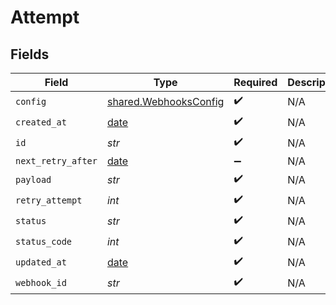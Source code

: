 # Attempt


## Fields

| Field                                                                | Type                                                                 | Required                                                             | Description                                                          | Example                                                              |
| -------------------------------------------------------------------- | -------------------------------------------------------------------- | -------------------------------------------------------------------- | -------------------------------------------------------------------- | -------------------------------------------------------------------- |
| `config`                                                             | [shared.WebhooksConfig](../../models/shared/webhooksconfig.md)       | :heavy_check_mark:                                                   | N/A                                                                  |                                                                      |
| `created_at`                                                         | [date](https://docs.python.org/3/library/datetime.html#date-objects) | :heavy_check_mark:                                                   | N/A                                                                  |                                                                      |
| `id`                                                                 | *str*                                                                | :heavy_check_mark:                                                   | N/A                                                                  |                                                                      |
| `next_retry_after`                                                   | [date](https://docs.python.org/3/library/datetime.html#date-objects) | :heavy_minus_sign:                                                   | N/A                                                                  |                                                                      |
| `payload`                                                            | *str*                                                                | :heavy_check_mark:                                                   | N/A                                                                  | {"data":"test"}                                                      |
| `retry_attempt`                                                      | *int*                                                                | :heavy_check_mark:                                                   | N/A                                                                  | 1                                                                    |
| `status`                                                             | *str*                                                                | :heavy_check_mark:                                                   | N/A                                                                  | success                                                              |
| `status_code`                                                        | *int*                                                                | :heavy_check_mark:                                                   | N/A                                                                  | 200                                                                  |
| `updated_at`                                                         | [date](https://docs.python.org/3/library/datetime.html#date-objects) | :heavy_check_mark:                                                   | N/A                                                                  |                                                                      |
| `webhook_id`                                                         | *str*                                                                | :heavy_check_mark:                                                   | N/A                                                                  |                                                                      |